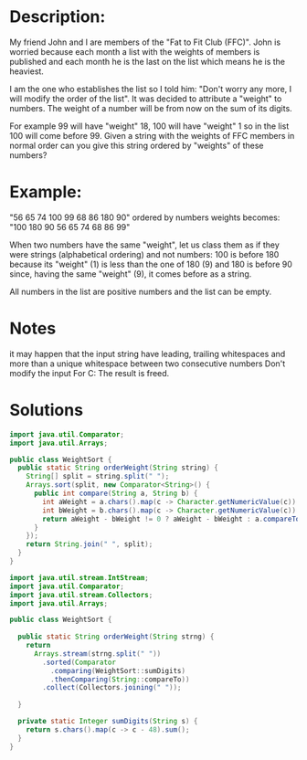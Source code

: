 # Description:
My friend John and I are members of the "Fat to Fit Club (FFC)". John is worried because each month a list with the weights of members is published and each month he is the last on the list which means he is the heaviest.

I am the one who establishes the list so I told him: "Don't worry any more, I will modify the order of the list". It was decided to attribute a "weight" to numbers. The weight of a number will be from now on the sum of its digits.

For example 99 will have "weight" 18, 100 will have "weight" 1 so in the list 100 will come before 99. Given a string with the weights of FFC members in normal order can you give this string ordered by "weights" of these numbers?

# Example:
"56 65 74 100 99 68 86 180 90" ordered by numbers weights becomes: "100 180 90 56 65 74 68 86 99"

When two numbers have the same "weight", let us class them as if they were strings (alphabetical ordering) and not numbers: 100 is before 180 because its "weight" (1) is less than the one of 180 (9) and 180 is before 90 since, having the same "weight" (9), it comes before as a string.

All numbers in the list are positive numbers and the list can be empty.

# Notes
it may happen that the input string have leading, trailing whitespaces and more than a unique whitespace between two consecutive numbers
Don't modify the input
For C: The result is freed.

# Solutions
```java
import java.util.Comparator;
import java.util.Arrays;

public class WeightSort {
  public static String orderWeight(String string) {
    String[] split = string.split(" ");
    Arrays.sort(split, new Comparator<String>() {
      public int compare(String a, String b) {
        int aWeight = a.chars().map(c -> Character.getNumericValue(c)).sum();
        int bWeight = b.chars().map(c -> Character.getNumericValue(c)).sum();
        return aWeight - bWeight != 0 ? aWeight - bWeight : a.compareTo(b);
      }
    });
    return String.join(" ", split);
  }
}
```
```java
import java.util.stream.IntStream;
import java.util.Comparator;
import java.util.stream.Collectors;
import java.util.Arrays;

public class WeightSort {
  
  public static String orderWeight(String strng) {
    return
      Arrays.stream(strng.split(" "))
        .sorted(Comparator
          .comparing(WeightSort::sumDigits)
          .thenComparing(String::compareTo))
        .collect(Collectors.joining(" "));
        
  }

  private static Integer sumDigits(String s) {
    return s.chars().map(c -> c - 48).sum();
  }
}
```
